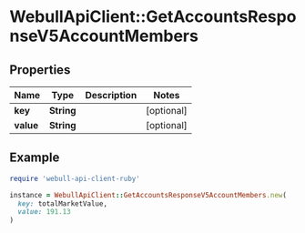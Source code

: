 # WebullApiClient::GetAccountsResponseV5AccountMembers

## Properties

| Name | Type | Description | Notes |
| ---- | ---- | ----------- | ----- |
| **key** | **String** |  | [optional] |
| **value** | **String** |  | [optional] |

## Example

```ruby
require 'webull-api-client-ruby'

instance = WebullApiClient::GetAccountsResponseV5AccountMembers.new(
  key: totalMarketValue,
  value: 191.13
)
```

